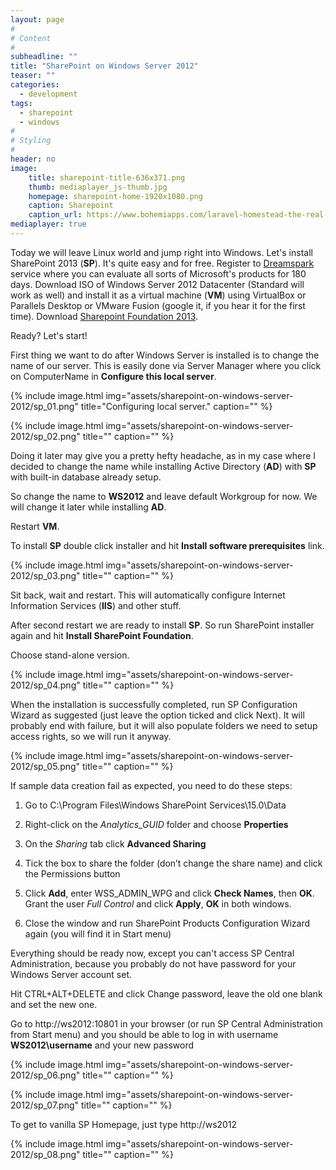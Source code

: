```yaml
---
layout: page
#
# Content
#
subheadline: ""
title: "SharePoint on Windows Server 2012"
teaser: ""
categories:
  - development
tags:
  - sharepoint
  - windows
#
# Styling
#
header: no
image:
    title: sharepoint-title-636x371.png
    thumb: mediaplayer_js-thumb.jpg
    homepage: sharepoint-home-1920x1080.png
    caption: Sharepoint
    caption_url: https://www.bohemiapps.com/laravel-homestead-the-real-installation-guide/
mediaplayer: true
---
```


Today we will leave Linux world and jump right into Windows. Let's install SharePoint 2013 (**SP**). It's quite easy and for free. Register to [Dreamspark](https://www.dreamspark.com) service where you can evaluate all sorts of Microsoft's products for 180 days. Download ISO of Windows Server 2012 Datacenter (Standard will work as well) and install it as a virtual machine (**VM**) using VirtualBox or Parallels Desktop or VMware Fusion (google it, if you hear it for the first time). Download [Sharepoint Foundation 2013](https://www.microsoft.com/en-us/download/details.aspx?id=35488).

Ready? Let's start!

First thing we want to do after Windows Server is installed is to change the name of our server.
This is easily done via Server Manager where you click on ComputerName in **Configure this local server**.

{% include image.html img="assets/sharepoint-on-windows-server-2012/sp_01.png" title="Configuring local server." caption="" %}

{% include image.html img="assets/sharepoint-on-windows-server-2012/sp_02.png" title="" caption="" %}

Doing it later may give you a pretty hefty headache, as in my case where I decided to change the name while installing Active Directory (**AD**) with **SP** with built-in database already setup.

So change the name to **WS2012** and leave default Workgroup for now. We will change it later while installing **AD**.

Restart **VM**.

To install **SP** double click installer and hit **Install software prerequisites** link.

{% include image.html img="assets/sharepoint-on-windows-server-2012/sp_03.png" title="" caption="" %}

Sit back, wait and restart. This will automatically configure Internet Information Services (**IIS**) and other stuff.

After second restart we are ready to install **SP**. So run SharePoint installer again and hit **Install SharePoint Foundation**.

Choose stand-alone version.

{% include image.html img="assets/sharepoint-on-windows-server-2012/sp_04.png" title="" caption="" %}

When the installation is successfully completed, run SP Configuration Wizard as suggested (just leave the option ticked and click Next). It will probably end with failure, but it will also populate folders we need to setup access rights, so we will run it anyway.

{% include image.html img="assets/sharepoint-on-windows-server-2012/sp_05.png" title="" caption="" %}


If sample data creation fail as expected, you need to do these steps:

1. Go to C:\Program Files\Windows SharePoint Services\15.0\Data

2. Right-click on the *Analytics_GUID* folder and choose **Properties**

3. On the *Sharing* tab click **Advanced Sharing**

4. Tick the box to share the folder (don’t change the share name) and click the Permissions button

5. Click **Add**, enter WSS\_ADMIN\_WPG and click **Check Names**, then **OK**.  Grant the user *Full Control* and click **Apply**, **OK** in both windows.

6. Close the window and run SharePoint Products Configuration Wizard again (you will find it in Start menu)

Everything should be ready now, except you can't access SP Central Administration, because you probably do not have password for your Windows Server account set.

Hit CTRL+ALT+DELETE and click Change password, leave the old one blank and set the new one.

Go to http://ws2012:10801 in your browser (or run SP Central Administration from Start menu) and you should be able to log in with username **WS2012\username** and your new password

{% include image.html img="assets/sharepoint-on-windows-server-2012/sp_06.png" title="" caption="" %}

{% include image.html img="assets/sharepoint-on-windows-server-2012/sp_07.png" title="" caption="" %}

To get to vanilla SP Homepage, just type http://ws2012

{% include image.html img="assets/sharepoint-on-windows-server-2012/sp_08.png" title="" caption="" %}
